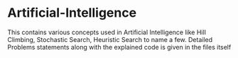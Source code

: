 # Artificial-Intelligence
This contains various concepts used in Artificial Intelligence like Hill Climbing, Stochastic Search, Heuristic Search to name a few. Detailed Problems statements along with the explained code is given in the files itself
